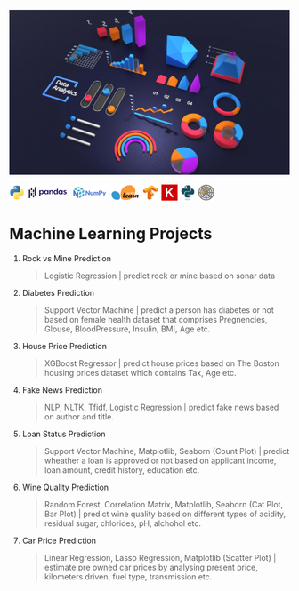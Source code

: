 ![data](assets/cover/cover.jpg)

![python](assets/icons/python.png) ![pandas](assets/icons/pandasbg.png) ![numpy](assets/icons/numpybg.png) ![sklearn](assets/icons/sklearn_bg.png) ![tensorflow](assets/icons/tensorflowbg.png) ![keras](assets/icons/keras.png) ![nltk](assets/icons/nltkbg.png) ![matplotlib](assets/icons/matplotlibbg.png)

# Machine Learning Projects

1. Rock vs Mine Prediction
   > Logistic Regression | predict rock or mine based on sonar data
2. Diabetes Prediction
   > Support Vector Machine | predict a person has diabetes or not based on female health dataset that comprises Pregnencies, Glouse, BloodPressure, Insulin, BMI, Age etc.
3. House Price Prediction
   > XGBoost Regressor | predict house prices based on The Boston housing prices dataset which contains Tax, Age etc.
4. Fake News Prediction
   > NLP, NLTK, Tfidf, Logistic Regression | predict fake news based on author and title.
5. Loan Status Prediction
   > Support Vector Machine, Matplotlib, Seaborn (Count Plot) | predict wheather a loan is approved or not based on applicant income, loan amount, credit history, education etc.
6. Wine Quality Prediction
   > Random Forest, Correlation Matrix, Matplotlib, Seaborn (Cat Plot, Bar Plot) | predict wine quality based on different types of acidity, residual sugar, chlorides, pH, alchohol etc.
7. Car Price Prediction
   > Linear Regression, Lasso Regression, Matplotlib (Scatter Plot) | estimate pre owned car prices by analysing present price, kilometers driven, fuel type, transmission etc.
